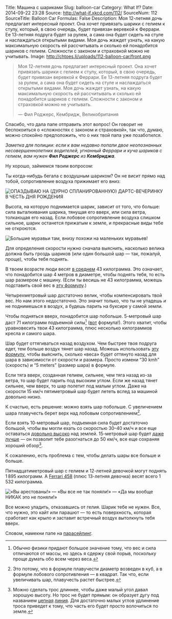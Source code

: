 Title: Машина с шариками
Slug: balloon-car
Category: What If?
Date: 2014-09-22 23:28
Source: http://what-if.xkcd.com/112/
SourceNum: 112
SourceTitle: Balloon Car
Formulas: False
Description: Моя 12-летняя дочь предлагает интересный проект. Она хочет привязать шарики с гелием к стулу, который, в свою очередь, будет привязан веревкой к Феррари. Ее 13-летняя подруга будет за рулем, а сама она будет сидеть на стуле и наслаждаться открытыми видами. Моя дочь жаждет узнать, на какую максимальную скорость ей рассчитывать и сколько ей понадобится шариков с гелием. Сложности с законом и страховкой можно не учитывать.
Image: http://chtoes.li/uploads/112-balloon-car/front.png

> Моя 12-летняя дочь предлагает интересный проект. Она хочет привязать шарики с гелием к стулу, который, в свою очередь, будет привязан веревкой к Феррари. Ее 13-летняя подруга будет за рулем, а сама она будет сидеть на стуле и наслаждаться открытыми видами. Моя дочь жаждет узнать, на какую максимальную скорость ей рассчитывать и сколько ей понадобится шариков с гелием. Сложности с законом и страховкой можно не учитывать.
> 
> — Фил Роджерс, Кембридж, Великобритания

Спасибо, что дала папе отправить этот вопрос! Он говорит не беспокоиться о «сложностях с законом и страховкой», так что, думаю, можно спокойно предположить, что о них твой папа уже позаботился.

_Заметка для полиции: если к вам недавно попали двое неопознанных несовершеннолетних водителей, угнанный Феррари и куча шариков с гелием, вам нужен **Фил Роджерс** из **Кембриджа**._

Ну хорошо, займемся твоим вопросом:

Ты когда-нибудь бегала с воздушным шариком? Он не висит прямо над тобой, сопротивление воздуха прижимает его вниз:

![](/uploads/112-balloon-car/running.png "ОПАЗДЫВАЮ НА (ДУРНО СПЛАНИРОВАННУЮ) ДАРТС-ВЕЧЕРИНКУ В ЧЕСТЬ ДНЯ РОЖДЕНИЯ")

Высота, на которую поднимается шарик, зависит от того, что больше: сила выталкивания шарика, тянущая его вверх, или сила ветра, толкающая его назад. Если лобовое сопротивление воздуха слишком сильное, шарик останется прижатым к земле, и прекрасные виды тебе не откроются.

![](/uploads/112-balloon-car/driving_ru.png "Большие муравьи там, внизу похожи на маленьких муравьев!")

Для определения скорости нужно сначала выяснить, насколько велика должна быть гроздь шариков (или один большой шар&nbsp;— так, пожалуй, проще), чтобы тебя поднять.

В твоем возрасте люди весят [в среднем](http://www.cdc.gov/growthcharts/2000growthchart-us.pdf) 43 килограмма. Это означает, что понадобится шар 4 метров в диаметре, чтобы поднять тебя, то есть шар размером с машину. (Если ты весишь не 43 килограмма, можешь подставить свой вес в [эту формулу](http://www.wolframalpha.com/input/?i=2*%28%283%2F4%29+*+%2843+kg+%2F+%28air+density+-+helium+density%29%29+%2F+pi%29%5E%281%2F3%29).)

Четырехметровый шар достаточно велик, чтобы компенсировать твой вес. Но нам этого недостаточно. Это значит только, что ты не упадешь _и_ не поднимешься в воздух, а будешь парить на буксире у самой земли.

Чтобы подняться вверх, понадобится шар побольше. 5-метровый шар даст 71 килограмм подъемной силы[^1] ([вот](http://www.wolframalpha.com/input/?i=1%2F6+*+pi+*+%285+meters%29%5E3+*+%28air+density+-+helium+density%29) формула!). Этого хватит, чтобы уравновесить твои 43 килограмма, плюс несколько килограммов кресла и самого шара.

[^1]: Обычно физики придают большое значение тому, что вес и сила отличаются от массы, но здесь я сдержу свой порыв, поскольку проще думать обо всем через веса.

Шар будет оттягиваться назад воздухом. Чем быстрее твоя подруга едет, тем больше воздух тянет шар назад. Можешь использовать [эту формулу](http://www.wolframalpha.com/input/?i=%281%2F8+*+air+density+*+pi+*+%285+meters%29%5E2+*+%2830+kmh%29%5E2+*+pi+*+0.47%29+%2F+earth+gravity), чтобы выяснить, сколько «веса» будет оттянуто назад для шара в зависимости от скорости и размера. Просто измени “30 kmh” (скорость) и “5 meters” (размер шара) в формуле.

Если тяга вверх, созданная гелием, сильнее, чем тяга назад из-за ветра, то шар будет парить под высоким углом. Если же назад тянет сильнее, чем вверх, то шар полетит под малым углом. Даже на скорости 15 км/ч пятиметровый шар будет лететь вслед за машиной довольно низко.

К счастью, есть решение: можно взять шар побольше. С увеличением шара плавучесть берет верх над лобовым сопротивлением[^2].

[^2]: Это потому, что в формуле плавучести диаметр возведен в куб, а в формуле лобового сопротивления — в квадрат. Так что, если увеличивать шар, плавучесть растет быстрее.

Если взять 10-метровый шар, подъемная сила будет достаточно большой, чтобы вы могли ехать со скоростью 30–40 км/ч и все еще оставаться [довольно высоко](http://www.wolframalpha.com/input/?i=%28arctan%28%281%2F6*pi*%2810+meters%29%5E3*%28air+density+-+helium+density%29+-+43+kg%29+%2F+%28%28%281%2F8%29*air+density*pi*%2810+meters%29%5E2*%2830+kmh%29%5E2*pi*0.47%29%2Fearth+gravity%29%29%29+radians+to+degrees) над землей. 15-метровый шар будет [даже лучше](http://www.wolframalpha.com/input/?i=%28arctan%28%281%2F6*pi*%2815+meters%29%5E3*%28air+density+-+helium+density%29+-+43+kg%29+%2F+%28%28%281%2F8%29*air+density*pi*%2815+meters%29%5E2*%2850+kmh%29%5E2*pi*0.47%29%2Fearth+gravity%29%29%29+radians+to+degrees) — он позволит тебе разогнаться до 50 км/ч, все еще сохраняя хороший обзор[^3].

[^3]: Можно сделать трос длиннее, чтобы даже малый угол давал хорошую высоту. Но трос не будет прямым: он образует дугу под названием [цепная](http://ru.wikipedia.org/wiki/Цапля) [линия](http://ru.wikipedia.org/wiki/Лилия). Для достаточно малых углов удлинение троса приведет к тому, что часть его будет просто волочиться по земле.

К сожалению, есть проблема с тем, чтобы делать шары все больше и больше.

Пятнадцатиметровый шар с гелием и 12-летней девочкой могут поднять 1&thinsp;895 килограмм. А [Ferrari 458](http://ru.wikipedia.org/wiki/Ferrari_458_Italia) (плюс 13-летняя девочка) весят всего 1&thinsp;532 килограмма.

![](/uploads/112-balloon-car/arrest_ru.png "«Вы арестованы!» — «Вы все не так поняли!» — «Да мы вообще НИКАК это не поняли!»")

Все можно уладить, отказавшись от гелия. Шарик тебе не нужен. Все, что нужно, это кайт или парашют — то есть поверхность, которая сработает как крыло и заставит встречный воздух вытолкнуть тебя вверх.

Словом, намекни папе на [парасейлинг](https://www.youtube.com/results?search_query=parasailing).
